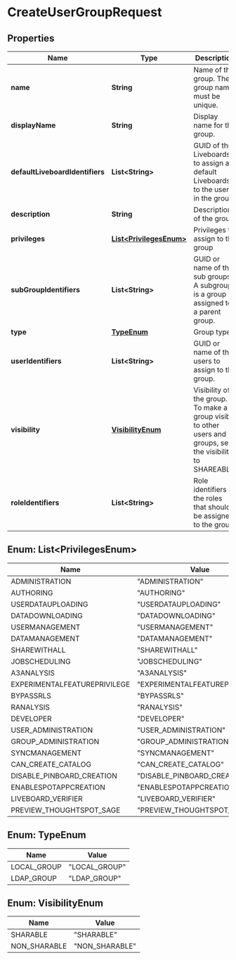 

# CreateUserGroupRequest


## Properties

| Name | Type | Description | Notes |
|------------ | ------------- | ------------- | -------------|
|**name** | **String** | Name of the group. The group name must be unique. |  |
|**displayName** | **String** | Display name for the group. |  |
|**defaultLiveboardIdentifiers** | **List&lt;String&gt;** | GUID of the Liveboards to assign as default Liveboards to the users in the group. |  [optional] |
|**description** | **String** | Description of the group |  [optional] |
|**privileges** | [**List&lt;PrivilegesEnum&gt;**](#List&lt;PrivilegesEnum&gt;) | Privileges to assign to the group |  [optional] |
|**subGroupIdentifiers** | **List&lt;String&gt;** | GUID or name of the sub groups. A subgroup is a group assigned to a parent group. |  [optional] |
|**type** | [**TypeEnum**](#TypeEnum) | Group type. |  [optional] |
|**userIdentifiers** | **List&lt;String&gt;** | GUID or name of the users to assign to the group. |  [optional] |
|**visibility** | [**VisibilityEnum**](#VisibilityEnum) | Visibility of the group. To make a group visible to other users and groups, set the visibility to SHAREABLE. |  [optional] |
|**roleIdentifiers** | **List&lt;String&gt;** | Role identifiers of the roles that should be assigned to the group. |  [optional] |



## Enum: List&lt;PrivilegesEnum&gt;

| Name | Value |
|---- | -----|
| ADMINISTRATION | &quot;ADMINISTRATION&quot; |
| AUTHORING | &quot;AUTHORING&quot; |
| USERDATAUPLOADING | &quot;USERDATAUPLOADING&quot; |
| DATADOWNLOADING | &quot;DATADOWNLOADING&quot; |
| USERMANAGEMENT | &quot;USERMANAGEMENT&quot; |
| DATAMANAGEMENT | &quot;DATAMANAGEMENT&quot; |
| SHAREWITHALL | &quot;SHAREWITHALL&quot; |
| JOBSCHEDULING | &quot;JOBSCHEDULING&quot; |
| A3ANALYSIS | &quot;A3ANALYSIS&quot; |
| EXPERIMENTALFEATUREPRIVILEGE | &quot;EXPERIMENTALFEATUREPRIVILEGE&quot; |
| BYPASSRLS | &quot;BYPASSRLS&quot; |
| RANALYSIS | &quot;RANALYSIS&quot; |
| DEVELOPER | &quot;DEVELOPER&quot; |
| USER_ADMINISTRATION | &quot;USER_ADMINISTRATION&quot; |
| GROUP_ADMINISTRATION | &quot;GROUP_ADMINISTRATION&quot; |
| SYNCMANAGEMENT | &quot;SYNCMANAGEMENT&quot; |
| CAN_CREATE_CATALOG | &quot;CAN_CREATE_CATALOG&quot; |
| DISABLE_PINBOARD_CREATION | &quot;DISABLE_PINBOARD_CREATION&quot; |
| ENABLESPOTAPPCREATION | &quot;ENABLESPOTAPPCREATION&quot; |
| LIVEBOARD_VERIFIER | &quot;LIVEBOARD_VERIFIER&quot; |
| PREVIEW_THOUGHTSPOT_SAGE | &quot;PREVIEW_THOUGHTSPOT_SAGE&quot; |



## Enum: TypeEnum

| Name | Value |
|---- | -----|
| LOCAL_GROUP | &quot;LOCAL_GROUP&quot; |
| LDAP_GROUP | &quot;LDAP_GROUP&quot; |



## Enum: VisibilityEnum

| Name | Value |
|---- | -----|
| SHARABLE | &quot;SHARABLE&quot; |
| NON_SHARABLE | &quot;NON_SHARABLE&quot; |



